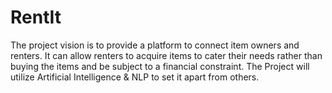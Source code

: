 # RentIt
The project vision is to provide a platform to connect item owners and renters. It can allow renters to acquire items to cater their needs rather than buying the items and be subject to a financial constraint. The Project will utilize Artificial Intelligence &amp; NLP to set it apart from others.
